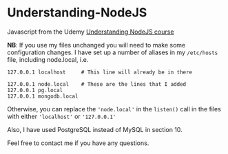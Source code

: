 # Understanding-NodeJS

Javascript from the Udemy [Understanding NodeJS course](https://www.udemy.com/understand-nodejs/learn/)

**NB**: If you use my files unchanged
you will need to make some configuration changes. I have set up a number
of aliases in my `/etc/hosts` file, including node.local, i.e.

```
127.0.0.1 localhost     # This line will already be in there

127.0.0.1 node.local    # These are the lines that I added
127.0.0.1 pg.local
127.0.0.1 mongodb.local
```

Otherwise, you can replace the `'node.local'` in the `listen()` call in the
files with either `'localhost'` or `'127.0.0.1'`

Also, I have used PostgreSQL instead of MySQL in section 10.

Feel free to contact me if you have any questions.

